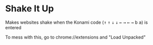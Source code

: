 # Shake It Up

Makes websites shake when the Konami code (<kbd>↑</kbd> <kbd>↑</kbd> <kbd>↓</kbd> <kbd>↓</kbd> <kbd>←</kbd> <kbd>→</kbd> <kbd>←</kbd> <kbd>→</kbd> <kbd>b</kbd> <kbd>a</kbd>) is entered

To mess with this, go to chrome://extensions and "Load Unpacked"
